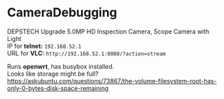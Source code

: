 # CameraDebugging   
DEPSTECH Upgrade 5.0MP HD Inspection Camera, Scope Camera with Light   
IP for **telnet:** `192.168.52.1`    
URL for **VLC:** `http://192.168.52.1:8080/?action=stream`    

Runs **openwrt**, has busybox installed.   
Looks like storage might be full? https://askubuntu.com/questions/73867/the-volume-filesystem-root-has-only-0-bytes-disk-space-remaining   

